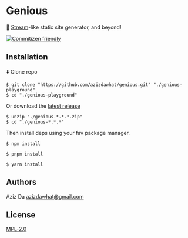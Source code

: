 # Genious

🚀	[Stream](https://nodejs.org/api/stream.html#stream)-like static site generator, and beyond!

[![Commitizen friendly](https://img.shields.io/badge/commitizen-friendly-brightgreen.svg)](http://commitizen.github.io/cz-cli/)

## Installation

⬇️	Clone repo

```shell
$ git clone "https://github.com/azizdawhat/genious.git" "./genious-playground"
$ cd "./genious-playground"
```

Or download the [latest release](https://github.com/azizdawhat/genious/releases)

```shell
$ unzip "./genious-*.*.*.zip"
$ cd "./genious-*.*.*"
```

Then install deps using your fav package manager.

```shell
$ npm install
```

```shell
$ pnpm install
```

```shell
$ yarn install
```

## Authors

Aziz Da <azizdawhat@gmail.com>

## License

[MPL-2.0](LICENSE.txt)
